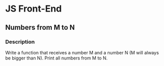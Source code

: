 # JS Front-End

## Numbers from M to N

### Description
Write a function that receives a number M and a number N (M will always be bigger than N). 
Print all numbers from M to N.

